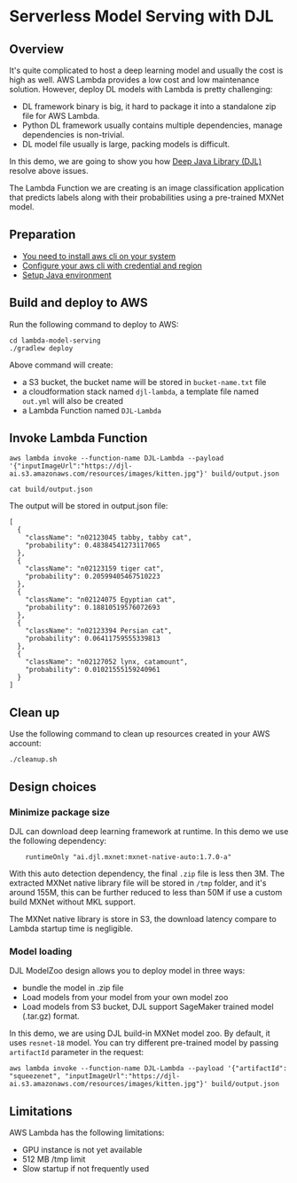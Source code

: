 # Serverless Model Serving with DJL 

## Overview
It's quite complicated to host a deep learning model and usually the cost is high as well.
AWS Lambda provides a low cost and low maintenance solution. However, deploy DL models with Lambda is pretty challenging:
- DL framework binary is big, it hard to package it into a standalone zip file for AWS Lambda.
- Python DL framework usually contains multiple dependencies, manage dependencies is non-trivial. 
- DL model file usually is large, packing models is difficult.

In this demo, we are going to show you how [Deep Java Library (DJL)](http://djl.ai) resolve above issues.

The Lambda Function we are creating is an image classification application that predicts labels along with their
probabilities using a pre-trained MXNet model.

## Preparation
- [You need to install aws cli on your system](https://docs.aws.amazon.com/cli/latest/userguide/install-cliv2.html)
- [Configure your aws cli with credential and region](https://docs.aws.amazon.com/cli/latest/userguide/cli-chap-configure.html#cli-quick-configuration)
- [Setup Java environment](https://github.com/awslabs/djl/blob/master/docs/development/setup.md#install-the-java-development-kit)

## Build and deploy to AWS
Run the following command to deploy to AWS:
```shell script
cd lambda-model-serving
./gradlew deploy
```

Above command will create:
- a S3 bucket, the bucket name will be stored in `bucket-name.txt` file 
- a cloudformation stack named `djl-lambda`, a template file named `out.yml` will also be created 
- a Lambda Function named `DJL-Lambda`

## Invoke Lambda Function 
```shell script
aws lambda invoke --function-name DJL-Lambda --payload '{"inputImageUrl":"https://djl-ai.s3.amazonaws.com/resources/images/kitten.jpg"}' build/output.json

cat build/output.json
```

The output will be stored in output.json file:

    [
      {
        "className": "n02123045 tabby, tabby cat",
        "probability": 0.48384541273117065
      },
      {
        "className": "n02123159 tiger cat",
        "probability": 0.20599405467510223
      },
      {
        "className": "n02124075 Egyptian cat",
        "probability": 0.18810519576072693
      },
      {
        "className": "n02123394 Persian cat",
        "probability": 0.06411759555339813
      },
      {
        "className": "n02127052 lynx, catamount",
        "probability": 0.01021555159240961
      }
    ]


## Clean up
Use the following command to clean up resources created in your AWS account:
```shell script
./cleanup.sh
```

## Design choices

### Minimize package size
DJL can download deep learning framework at runtime. In this demo we use the following dependency:
```
    runtimeOnly "ai.djl.mxnet:mxnet-native-auto:1.7.0-a"
```
With this auto detection dependency, the final `.zip` file is less then 3M.
The extracted MXNet native library file will be stored in `/tmp` folder, and it's around 155M, this can be further
reduced to less than 50M if use a custom build MXNet without MKL support.

The MXNet native library is store in S3, the download latency compare to Lambda startup time is negligible.

### Model loading
DJL ModelZoo design allows you to deploy model in three ways:
- bundle the model in .zip file
- Load models from your model from your own model zoo
- Load models from S3 bucket, DJL support SageMaker trained model (.tar.gz) format.

In this demo, we are using DJL build-in MXNet model zoo. By default, it uses `resnet-18` model.
You can try different pre-trained model by passing `artifactId` parameter in the request:

```shell script
aws lambda invoke --function-name DJL-Lambda --payload '{"artifactId": "squeezenet", "inputImageUrl":"https://djl-ai.s3.amazonaws.com/resources/images/kitten.jpg"}' build/output.json
```

## Limitations
AWS Lambda has the following limitations:
- GPU instance is not yet available
- 512 MB /tmp limit
- Slow startup if not frequently used
